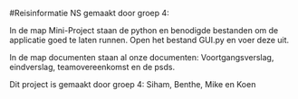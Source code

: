 #Reisinformatie NS gemaakt door groep 4:

In de map Mini-Project staan de python en benodigde bestanden om de applicatie goed te laten runnen. Open het bestand GUI.py en voer deze uit.

In de map documenten staan al onze documenten: Voortgangsverslag, eindverslag, teamovereenkomst en de psds.

Dit project is gemaakt door groep 4: Siham, Benthe, Mike en Koen
